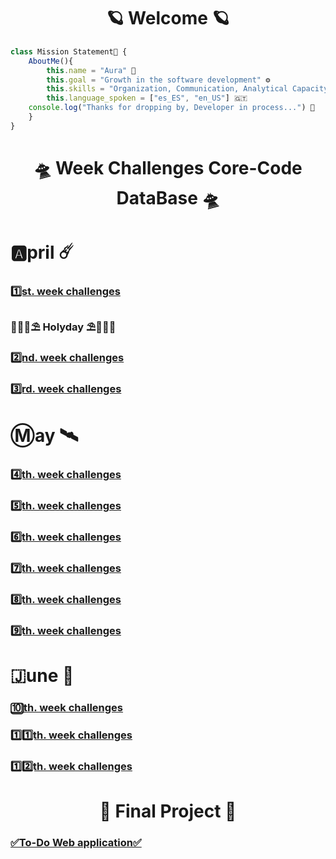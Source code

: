 <h1 align="center">🪐 Welcome 🪐</h1>

```javascript
class Mission Statement🔐 { 
    AboutMe(){
        this.name = "Aura" 🌸
        this.goal = "Growth in the software development" ⚙️
        this.skills = "Organization, Communication, Analytical Capacity, Creativity" 🧱
        this.language_spoken = ["es_ES", "en_US"] 🇬🇹
    console.log("Thanks for dropping by, Developer in process...") 🔧
    }
}
```

<h1 align="center">🛸 Week Challenges Core-Code DataBase 🛸</h1>

# 🅰️pril ☄️

### [1️⃣st. week challenges](/April/week1.md)
### 🌊🐚🌴⛱️ Holyday ⛱️🌴🐚🌊
### [2️⃣nd. week challenges](/April/week2.md)
### [3️⃣rd. week challenges](/April/week3.md)

# Ⓜ️ay 🛰️
           
### [4️⃣th. week challenges](/May/week4.md)
### [5️⃣th. week challenges](/May/week5.md)
### [6️⃣th. week challenges](/May/week6.md)
### [7️⃣th. week challenges](/May/week7.md)
### [8️⃣th. week challenges](/May/week8.md)
### [9️⃣th. week challenges](/May/week9.md)

# 🇯une 🔭 

### [🔟th. week challenges](/June/week10.md)
### [1️⃣1️⃣th. week challenges](/June/week11.md)
### [1️⃣2️⃣th. week challenges](/June/week12.md)

<h1 align="center">🚀 Final Project 🚀</h1>

### [✅To-Do Web application✅](/Project/guidelines.md)
